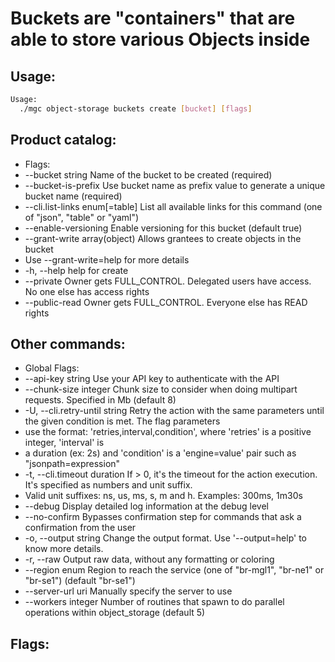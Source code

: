 # Buckets are "containers" that are able to store various Objects inside

## Usage:
```bash
Usage:
  ./mgc object-storage buckets create [bucket] [flags]
```

## Product catalog:
- Flags:
- --bucket string                 Name of the bucket to be created (required)
- --bucket-is-prefix              Use bucket name as prefix value to generate a unique bucket name (required)
- --cli.list-links enum[=table]   List all available links for this command (one of "json", "table" or "yaml")
- --enable-versioning             Enable versioning for this bucket (default true)
- --grant-write array(object)     Allows grantees to create objects in the bucket
- Use --grant-write=help for more details
- -h, --help                          help for create
- --private                       Owner gets FULL_CONTROL. Delegated users have access. No one else has access rights
- --public-read                   Owner gets FULL_CONTROL. Everyone else has READ rights

## Other commands:
- Global Flags:
- --api-key string           Use your API key to authenticate with the API
- --chunk-size integer       Chunk size to consider when doing multipart requests. Specified in Mb (default 8)
- -U, --cli.retry-until string   Retry the action with the same parameters until the given condition is met. The flag parameters
- use the format: 'retries,interval,condition', where 'retries' is a positive integer, 'interval' is
- a duration (ex: 2s) and 'condition' is a 'engine=value' pair such as "jsonpath=expression"
- -t, --cli.timeout duration     If > 0, it's the timeout for the action execution. It's specified as numbers and unit suffix.
- Valid unit suffixes: ns, us, ms, s, m and h. Examples: 300ms, 1m30s
- --debug                    Display detailed log information at the debug level
- --no-confirm               Bypasses confirmation step for commands that ask a confirmation from the user
- -o, --output string            Change the output format. Use '--output=help' to know more details.
- -r, --raw                      Output raw data, without any formatting or coloring
- --region enum              Region to reach the service (one of "br-mgl1", "br-ne1" or "br-se1") (default "br-se1")
- --server-url uri           Manually specify the server to use
- --workers integer          Number of routines that spawn to do parallel operations within object_storage (default 5)

## Flags:
```bash

```

